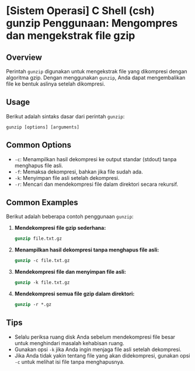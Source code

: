 # [Sistem Operasi] C Shell (csh) gunzip Penggunaan: Mengompres dan mengekstrak file gzip

## Overview
Perintah `gunzip` digunakan untuk mengekstrak file yang dikompresi dengan algoritma gzip. Dengan menggunakan `gunzip`, Anda dapat mengembalikan file ke bentuk aslinya setelah dikompresi.

## Usage
Berikut adalah sintaks dasar dari perintah `gunzip`:

```
gunzip [options] [arguments]
```

## Common Options
- `-c`: Menampilkan hasil dekompresi ke output standar (stdout) tanpa menghapus file asli.
- `-f`: Memaksa dekompresi, bahkan jika file sudah ada.
- `-k`: Menyimpan file asli setelah dekompresi.
- `-r`: Mencari dan mendekompresi file dalam direktori secara rekursif.

## Common Examples
Berikut adalah beberapa contoh penggunaan `gunzip`:

1. **Mendekompresi file gzip sederhana:**
   ```csh
   gunzip file.txt.gz
   ```

2. **Menampilkan hasil dekompresi tanpa menghapus file asli:**
   ```csh
   gunzip -c file.txt.gz
   ```

3. **Mendekompresi file dan menyimpan file asli:**
   ```csh
   gunzip -k file.txt.gz
   ```

4. **Mendekompresi semua file gzip dalam direktori:**
   ```csh
   gunzip -r *.gz
   ```

## Tips
- Selalu periksa ruang disk Anda sebelum mendekompresi file besar untuk menghindari masalah kehabisan ruang.
- Gunakan opsi `-k` jika Anda ingin menjaga file asli setelah dekompresi.
- Jika Anda tidak yakin tentang file yang akan didekompresi, gunakan opsi `-c` untuk melihat isi file tanpa menghapusnya.